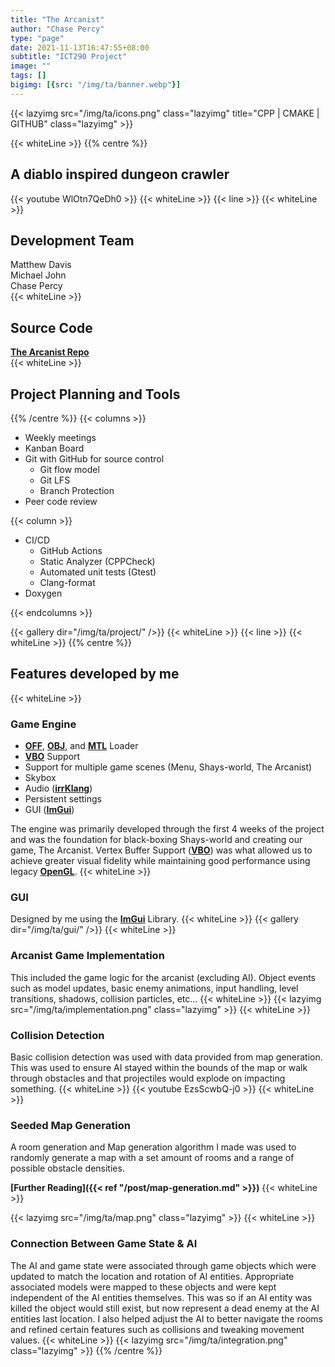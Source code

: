 ```yaml
---
title: "The Arcanist"
author: "Chase Percy"
type: "page"
date: 2021-11-13T16:47:55+08:00
subtitle: "ICT290 Project"
image: ""
tags: []
bigimg: [{src: "/img/ta/banner.webp"}]
---
```


{{< lazyimg src="/img/ta/icons.png" class="lazyimg" title="CPP | CMAKE | GITHUB" class="lazyimg" >}}

{{< whiteLine >}}
{{% centre %}}
## A diablo inspired dungeon crawler

{{< youtube WlOtn7QeDh0 >}}
{{< whiteLine >}}
{{< line >}}
{{< whiteLine >}}
## Development Team
Matthew Davis  
Michael John  
Chase Percy  
{{< whiteLine >}}
## Source Code
__[The Arcanist Repo](https://gitfront.io/r/cp-dev/10d5e1649dea095933feec282ec8865c5173d144/ICT290/)__  
{{< whiteLine >}}
## Project Planning and Tools
{{% /centre %}}
{{< columns >}}
- Weekly meetings
- Kanban Board
- Git with GitHub for source control
  - Git flow model
  - Git LFS
  - Branch Protection
- Peer code review

{{< column >}}
- CI/CD
  - GitHub Actions
  - Static Analyzer (CPPCheck)
  - Automated unit tests (Gtest)
  - Clang-format
- Doxygen

{{< endcolumns >}}


{{< gallery dir="/img/ta/project/" />}}
{{< whiteLine >}}
{{< line >}}
{{< whiteLine >}}
{{% centre %}}
## Features developed by me

{{< whiteLine >}}

### Game Engine
- __[OFF](https://en.wikipedia.org/wiki/OFF_(file_format))__, __[OBJ](https://en.wikipedia.org/wiki/Wavefront_.obj_file)__, and __[MTL](https://en.wikipedia.org/wiki/Wavefront_.obj_file#Material_template_library)__ Loader
- __[VBO](https://en.wikipedia.org/wiki/Vertex_buffer_object)__ Support
- Support for multiple game scenes (Menu, Shays-world, The Arcanist)
- Skybox
- Audio (__[irrKlang](https://www.ambiera.com/irrklang/)__)
- Persistent settings
- GUI (__[ImGui](https://github.com/ocornut/imgui)__)

The engine was primarily developed through the first 4 weeks of the project and was the foundation for
black-boxing Shays-world and creating our game, The Arcanist. Vertex Buffer Support (__[VBO](https://en.wikipedia.org/wiki/Vertex_buffer_object)__)
was what allowed us to achieve greater visual fidelity while maintaining good performance using legacy __[OpenGL](https://www.khronos.org/opengl/wiki/History_of_OpenGL)__.
{{< whiteLine >}}
### GUI
Designed by me using the __[ImGui](https://github.com/ocornut/imgui)__ Library. 
{{< whiteLine >}}
{{< gallery dir="/img/ta/gui/" />}}
{{< whiteLine >}}

### Arcanist Game Implementation
This included the game logic for the arcanist (excluding AI). Object events such as model updates, basic enemy
animations, input handling, level transitions, shadows, collision particles, etc...
{{< whiteLine >}}
{{< lazyimg src="/img/ta/implementation.png" class="lazyimg" >}}
{{< whiteLine >}}

### Collision Detection
Basic collision detection was used with data provided from map generation. This was used to ensure AI stayed within
the bounds of the map or walk through obstacles and that projectiles would explode on impacting something. 
{{< whiteLine >}}
{{< youtube EzsScwbQ-j0  >}}
{{< whiteLine >}}

### Seeded Map Generation
A room generation and Map generation algorithm I made was used to randomly generate a map with a set amount of rooms
and a range of possible obstacle densities.

__[Further Reading]({{< ref "/post/map-generation.md" >}})__
{{< whiteLine >}}

{{< lazyimg src="/img/ta/map.png" class="lazyimg" >}}
{{< whiteLine >}}

### Connection Between Game State & AI  
The AI and game state were associated through game objects which were updated to match the location
and rotation of AI entities. Appropriate associated models were mapped to these objects and were kept
independent of the AI entities themselves. This was so if an AI entity was killed the object would
still exist, but now represent a dead enemy at the AI entities last location. I also helped adjust the AI to better
navigate the rooms and refined certain features such as collisions and tweaking movement values.
{{< whiteLine >}}
{{< lazyimg src="/img/ta/integration.png" class="lazyimg" >}}
{{% /centre %}}
